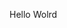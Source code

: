 Hello Wolrd


































































































































































































































































































































































































































































































































































































































































































































































































































































































































































































































































































































































































































































